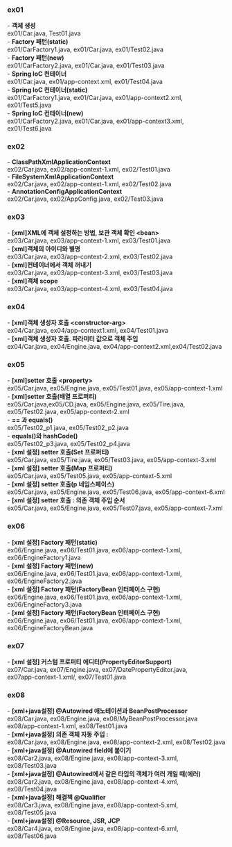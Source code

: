 <h3>ex01</h3>
- <b>객체 생성</b><br>
    ex01/Car.java, Test01.java<br>
- <b>Factory 패턴(static)</b><br>
    ex01/CarFactory1.java, ex01/Car.java, ex01/Test02.java<br>
- <b>Factory 패턴(new)</b><br>
    ex01/CarFactory2.java, ex01/Car.java, ex01/Test03.java<br>
- <b>Spring IoC 컨테이너</b><br>
    ex01/Car.java, ex01/app-context.xml, ex01/Test04.java<br>
- <b>Spring IoC 컨테이너(static)</b><br>
    ex01/CarFactory1.java, ex01/Car.java,  ex01/app-context2.xml, ex01/Test5.java<br>
- <b>Spring IoC 컨테이너(new)</b><br>
    ex01/CarFactory2.java, ex01/Car.java, ex01/app-context3.xml, ex01/Test6.java<br>


<h3>ex02</h3>
- <b>ClassPathXmlApplicationContext</b><br>
    ex02/Car.java, ex02/app-context-1.xml, ex02/Test01.java<br>
- <b>FileSystemXmlApplicationContext</b><br>
    ex02/Car.java, ex02/app-context-1.xml, ex02/Test02.java<br>
- <b>AnnotationConfigApplicationContext</b><br>
    ex02/Car.java, ex02/AppConfig.java, ex02/Test03.java<br>


<h3>ex03</h3>
- <b>[xml]XML에 객체 설정하는 방법, 보관 객체 확인 &lt;bean></b><br>
    ex03/Car.java, ex03/app-context-1.xml, ex03/Test01.java<br>
- <b>[xml]객체의 아이디와 별명</b><br>
    ex03/Car.java, ex03/app-context-2.xml, ex03/Test02.java<br>
- <b>[xml]컨테이너에서 객체 꺼내기</b><br>
    ex03/Car.java, ex03/app-context-3.xml, ex03/Test03.java<br>
- <b>[xml]객체 scope</b><br>
    ex03/Car.java, ex03/app-context-4.xml, ex03/Test04.java<br>


<h3>ex04</h3>
- <b>[xml]객체 생성자 호출 &lt;constructor-arg></b><br>
    ex04/Car.java, ex04/app-context1.xml, ex04/Test01.java<br>
- <b>[xml]객체 생성자 호출. 파라미터 값으로 객체 주입</b><br>
    ex04/Car.java, ex04/Engine.java, ex04/app-context2.xml,ex04/Test02.java<br>


<h3>ex05</h3>
- <b>[xml]setter 호출 &lt;property></b><br>
    ex05/Car.java, ex05/Engine.java, ex05/Test01.java, ex05/app-context-1.xml<br>
- <b>[xml]setter 호출(배열 프로퍼티)</b><br>
    ex05/Car.java,ex05/CD.java, ex05/Engine.java, ex05/Tire.java,<br>
    ex05/Test02.java, ex05/app-context-2.xml<br>
- <b>== 과 equals()</b><br>
    ex05/Test02_p1.java, ex05/Test02_p2.java<br>
- <b>equals()와 hashCode()</b><br>
    ex05/Test02_p3.java, ex05/Test02_p4.java<br>
- <b>[xml 설정] setter 호출(Set 프로퍼티)</b><br>
    ex05/Car.java, ex05/Tire.java, ex05/Test03.java, ex05/app-context-3.xml<br>
- <b>[xml 설정] setter 호출(Map 프로퍼티)</b><br>
    ex05/Car.java, ex05/Test05.java, ex05/app-context-5.xml<br>
- <b>[xml 설정] setter 호출(p 네임스페이스)</b><br>
    ex05/Car.java, ex05/Engine.java, ex05/Test06.java, ex05/app-context-6.xml<br>
- <b>[xml 설정] setter 호출 : 의존 객체 주입 순서</b><br>
    ex05/Car.java, ex05/Engine.java, ex05/Test07.java, ex05/app-context-7.xml<br>


<h3>ex06</h3>
- <b>[xml 설정] Factory 패턴(static)</b><br>
    ex06/Engine.java, ex06/Test01.java, ex06/app-context-1.xml, ex06/EngineFactory1.java<br>
- <b>[xml 설정] Factory 패턴(new)</b><br>
    ex06/Engine.java, ex06/Test01.java, ex06/app-context-1.xml, ex06/EngineFactory2.java<br>
- <b>[xml 설정] Factory 패턴(FactoryBean 인터페이스 구현)</b><br>
    ex06/Engine.java, ex06/Test01.java, ex06/app-context-1.xml, ex06/EngineFactory3.java<br>
- <b>[xml 설정] Factory 패턴(FactoryBean 인터페이스 구현)</b><br>
    ex06/Engine.java, ex06/Test01.java, ex06/app-context-1.xml, ex06/EngineFactoryBean.java<br>

<h3>ex07</h3>
- <b>[xml 설정] 커스텀 프로퍼티 에디터(PropertyEditorSupport)</b><br>
    ex07/Car.java, ex07/Engine.java, ex07/DatePropertyEditor.java,<br>
    ex07app-context-1.xml/, ex07/Test01.java


<h3>ex08</h3>
- <b>[xml+java설정] @Autowired 애노테이션과 BeanPostProcessor</b><br>
    ex08/Car.java, ex08/Engine.java, ex08/MyBeanPostProcessor.java<br>
    ex08/app-context-1.xml, ex08/Test01.java<br>
- <b>[xml+java설정] 의존 객체 자동 주입 : <context:annotation-config/></b><br>
    ex08/Car.java, ex08/Engine.java, ex08/app-context-2.xml, ex08/Test02.java<br>
- <b>[xml+java설정] @Autowired field에 붙이기</b><br>
    ex08/Car2.java, ex08/Engine.java, ex08/app-context-3.xml, ex08/Test03.java<br>
- <b>[xml+java설정] @Autowired에서 같은 타입의 객체가 여러 개일 때(에러)</b><br>
    ex08/Car2.java, ex08/Engine.java, ex08/app-context-4.xml, ex08/Test04.java<br>
- <b>[xml+java설정] 해결책 @Qualifier</b><br>
    ex08/Car3.java, ex08/Engine.java, ex08/app-context-5.xml, ex08/Test05.java<br>
- <b>[xml+java설정] @Resource, JSR, JCP</b><br>
    ex08/Car4.java, ex08/Engine.java, ex08/app-context-6.xml, ex08/Test06.java<br>







